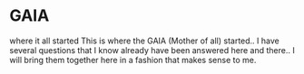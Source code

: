# GAIA
where it all started
This is where the GAIA (Mother of all) started.. I have several questions that I know already have been answered here and there.. I will bring them together here in a fashion that makes sense to me. 
